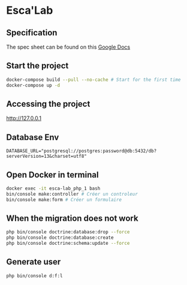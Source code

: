 # Esca'Lab

## Specification
The spec sheet can be found on this [Google Docs](https://docs.google.com/document/d/1JHE1V04u1KaTrA9mP1qEWvUhGMF9QsCDrCYC4eKbeVU/edit?usp=sharing)

## Start the project

```bash
docker-compose build --pull --no-cache # Start for the first time
docker-compose up -d
```

## Accessing the project

http://127.0.0.1

## Database Env

```
DATABASE_URL="postgresql://postgres:password@db:5432/db?serverVersion=13&charset=utf8"
```

## Open Docker in terminal 

```bash
docker exec -it esca-lab_php_1 bash
bin/console make:controller # Créer un controleur 
bin/console make:form # Créer un formulaire 
```

## When the migration does not work 
```bash
php bin/console doctrine:database:drop --force
php bin/console doctrine:database:create
php bin/console doctrine:schema:update --force
```

## Generate user
```bash
php bin/console d:f:l
```